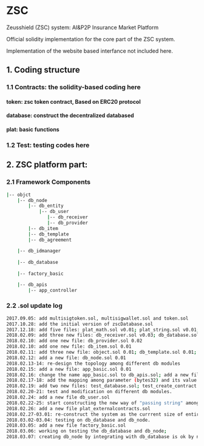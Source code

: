 # ZSC
Zeusshield (ZSC) system: AI&P2P Insurance Market Platform

Official solidity implementation for the core part of the ZSC system.

Implementation of the website based interfance not included here.

## 1. Coding structure

### 1.1 Contracts: the solidity-based coding here

#### token: zsc token contract, Based on ERC20 protocol

#### database: construct the decentralized databased

#### plat: basic functions

### 1.2 Test: testing codes here

## 2. ZSC platform part:

### 2.1 Framework Components
```bash
|-- objct 
    |-- db_node 
        |-- db_entity 
            |-- db_user
               |-- db_receiver
               |-- db_provider
        |-- db_item
        |-- db_template
        |-- db_agreement
    
    |-- db_idmanager
    
    |-- db_database
    
    |-- factory_basic

    |-- db_apis
        |-- app_controller
```

### 2.2 .sol update log
```bash
2017.09.05: add multisigtoken.sol, multisigwallet.sol and token.sol
2017.10.28: add the initial version of zscDatabase.sol
2017.12.18: add five files: plat_math.sol v0.01; plat_string.sol v0.01; plat_vector3d.sol v0.01; db_entity.sol v0.01; db_agreement.sol v0.01
2018.02.09: add three new files: db_receiver.sol v0.03; db_database.sol v0.02; test_basic_funcs.js 0.01
2018.02.10: add one new file: db_provider.sol 0.02
2018.02.10: add one new file: db_item.sol 0.01
2018.02.11: add three new file: object.sol 0.01; db_template.sol 0.01; db_idmanager.sol 0.01
2018.02.12: add a new file: db_node.sol 0.01
2018.02.13-14: re-design the topology among different db modules
2018.02.15: add a new file: app_basic.sol 0.01
2018.02.16: change the name app_basic.sol to db_apis.sol; add a new file: app_controller.sol 0.01
2018.02.17-18: add the mapping among parameter (bytes32) and its value (string) in app_controller.sol. Enable the operation of parsering and returning the string from/to the client 
2018.02.19: add two new files: test_database.sol; test_create_contract.sol
2018.02.20-21: test and modification on different db modules.
2018.02.24: add a new file db_user.sol
2018.02.22-25: start constructing the new way of "passing string" among contracts.
2018.02.26: add a new file plat_externalcontracts.sol
2018.02.27-03.01: re-construct the system as the currrent size of entire compiled bin (single) file is over 70KB, which leades to oversized error when deploying to the ethereum platform
2018.03.02-03.04: testing on db_database and db_node.
2018.03.05: add a new file factory_basic.sol
2018.03.06: working on testing the db_database and db_node;
2018.03.07: creating db_node by integrating with db_database is ok by now
```
